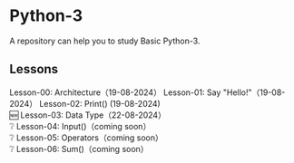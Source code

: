 # Python-3
A repository can help you to study Basic Python-3.
## Lessons
Lesson-00: Architecture（19-08-2024）
Lesson-01: Say "Hello!"（19-08-2024）
Lesson-02: Print() (19-08-2024)         
🆕️ Lesson-03: Data Type（22-08-2024）    
❔️ Lesson-04: Input()（coming soon）    
❔️ Lesson-05: Operators（coming soon）  
❔️ Lesson-06: Sum()（coming soon）
